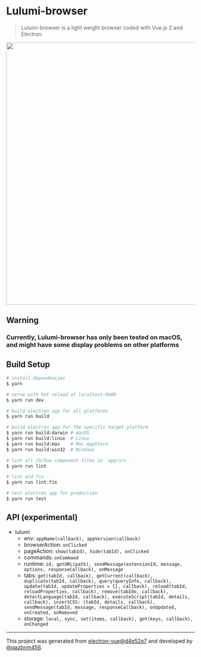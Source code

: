 # Lulumi-browser

> Lulumi-browser is a light weight browser coded with Vue.js 2 and Electron.

<p align="center">
  <a href="http://i.imgur.com/bvmh77u.png" target="_blank">
    <img src="http://i.imgur.com/bvmh77u.png" width="700px">
  </a>
</p>

## Warning

### Currently, Lulumi-browser has only been tested on macOS, and might have some display problems on other platforms

## Build Setup

``` bash
# install dependencies
$ yarn

# serve with hot reload at localhost:9080
$ yarn run dev

# build electron app for all platforms
$ yarn run build

# build electron app for the specific target platform
$ yarn run build:darwin # macOS
$ yarn run build:linux  # Linux
$ yarn run build:mas    # Mac AppStore
$ yarn run build:win32  # Windows

# lint all JS/Vue component files in `app/src`
$ yarn run lint

# lint and fix
$ yarn run lint:fix

# test electron app for production
$ yarn run test
```

## API (experimental)

- lulumi
  * env: `appName(callback), appVersion(callback)`
  * browserAction: `onClicked`
  * pageAction: `show(tabId), hide(tabId), onClicked`
  * commands: `onCommand`
  * runtime: `id, getURL(path), sendMessage(extensionId, message, options, responseCallback), onMessage`
  * tabs: `get(tabId, callback), getCurrent(callback), duplicate(tabId, callback), query(queryInfo, callback), update(tabId, updateProperties = {}, callback), reload(tabId, reloadProperties, callback), remove(tabIds, callback), detectLanguage(tabId, callback), executeScript(tabId, details, callback), insertCSS: (tabId, details, callback), sendMessage(tabId, message, responseCallback), onUpdated, onCreated, onRemoved`
  * storage: `local, sync, set(items, callback), get(keys, callback), onChanged`

---

This project was generated from [electron-vue](https://github.com/SimulatedGREG/electron-vue)@[d4e52e7](https://github.com/SimulatedGREG/electron-vue/commit/d4e52e7596be6715f7e5e575c40066856ceeea0c) and developed by [@qazbnm456](https://github.com/qazbnm456).
